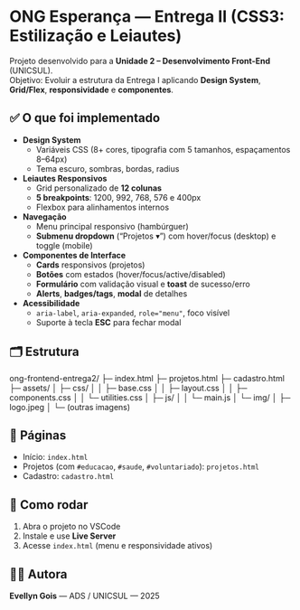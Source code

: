 # ONG Esperança — Entrega II (CSS3: Estilização e Leiautes)

Projeto desenvolvido para a **Unidade 2 – Desenvolvimento Front-End** (UNICSUL).  
Objetivo: Evoluir a estrutura da Entrega I aplicando **Design System**, **Grid/Flex**, **responsividade** e **componentes**.

## ✅ O que foi implementado

- **Design System**
  - Variáveis CSS (8+ cores, tipografia com 5 tamanhos, espaçamentos 8–64px)
  - Tema escuro, sombras, bordas, radius
- **Leiautes Responsivos**
  - Grid personalizado de **12 colunas**
  - **5 breakpoints**: 1200, 992, 768, 576 e 400px
  - Flexbox para alinhamentos internos
- **Navegação**
  - Menu principal responsivo (hambúrguer)
  - **Submenu dropdown** (“Projetos ▾”) com hover/focus (desktop) e toggle (mobile)
- **Componentes de Interface**
  - **Cards** responsivos (projetos)
  - **Botões** com estados (hover/focus/active/disabled)
  - **Formulário** com validação visual e **toast** de sucesso/erro
  - **Alerts**, **badges/tags**, **modal** de detalhes
- **Acessibilidade**
  - `aria-label`, `aria-expanded`, `role="menu"`, foco visível
  - Suporte à tecla **ESC** para fechar modal

## 🗂️ Estrutura
ong-frontend-entrega2/
├─ index.html
├─ projetos.html
├─ cadastro.html
├─ assets/
│  ├─ css/
│  │  ├─ base.css
│  │  ├─ layout.css
│  │  ├─ components.css
│  │  └─ utilities.css
│  ├─ js/
│  │  └─ main.js
│  └─ img/
│     ├─ logo.jpeg
│     └─ (outras imagens)

## 🔗 Páginas
- Início: `index.html`
- Projetos (com `#educacao`, `#saude`, `#voluntariado`): `projetos.html`
- Cadastro: `cadastro.html`

## 🚀 Como rodar
1. Abra o projeto no VSCode  
2. Instale e use **Live Server**  
3. Acesse `index.html` (menu e responsividade ativos)

## 👩‍💻 Autora
**Evellyn Gois** — ADS / UNICSUL — 2025
